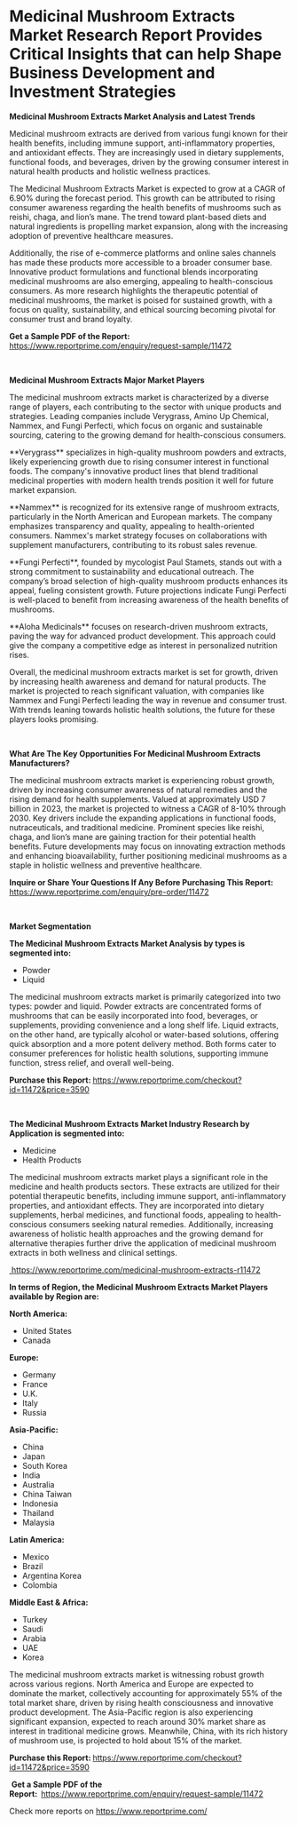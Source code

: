 <p><h1>Medicinal Mushroom Extracts Market Research Report Provides Critical Insights that can help Shape Business Development and Investment Strategies</h1></p><p><strong>Medicinal Mushroom Extracts Market Analysis and Latest Trends</strong></p>
<p><p>Medicinal mushroom extracts are derived from various fungi known for their health benefits, including immune support, anti-inflammatory properties, and antioxidant effects. They are increasingly used in dietary supplements, functional foods, and beverages, driven by the growing consumer interest in natural health products and holistic wellness practices. </p><p>The Medicinal Mushroom Extracts Market is expected to grow at a CAGR of 6.90% during the forecast period. This growth can be attributed to rising consumer awareness regarding the health benefits of mushrooms such as reishi, chaga, and lion’s mane. The trend toward plant-based diets and natural ingredients is propelling market expansion, along with the increasing adoption of preventive healthcare measures. </p><p>Additionally, the rise of e-commerce platforms and online sales channels has made these products more accessible to a broader consumer base. Innovative product formulations and functional blends incorporating medicinal mushrooms are also emerging, appealing to health-conscious consumers. As more research highlights the therapeutic potential of medicinal mushrooms, the market is poised for sustained growth, with a focus on quality, sustainability, and ethical sourcing becoming pivotal for consumer trust and brand loyalty.</p></p>
<p><strong>Get a Sample PDF of the Report:&nbsp;</strong> <a href="https://www.reportprime.com/enquiry/request-sample/11472?utm_campaign=3058&utm_medium=2&utm_source=Github&utm_content=ia&utm_term=20032025&utm_id=medicinal-mushroom-extracts">https://www.reportprime.com/enquiry/request-sample/11472</a></p>
<p>&nbsp;</p>
<p><strong>Medicinal Mushroom Extracts Major Market Players</strong></p>
<p><p>The medicinal mushroom extracts market is characterized by a diverse range of players, each contributing to the sector with unique products and strategies. Leading companies include Verygrass, Amino Up Chemical, Nammex, and Fungi Perfecti, which focus on organic and sustainable sourcing, catering to the growing demand for health-conscious consumers. </p><p>**Verygrass** specializes in high-quality mushroom powders and extracts, likely experiencing growth due to rising consumer interest in functional foods. The company's innovative product lines that blend traditional medicinal properties with modern health trends position it well for future market expansion.</p><p>**Nammex** is recognized for its extensive range of mushroom extracts, particularly in the North American and European markets. The company emphasizes transparency and quality, appealing to health-oriented consumers. Nammex's market strategy focuses on collaborations with supplement manufacturers, contributing to its robust sales revenue.</p><p>**Fungi Perfecti**, founded by mycologist Paul Stamets, stands out with a strong commitment to sustainability and educational outreach. The company’s broad selection of high-quality mushroom products enhances its appeal, fueling consistent growth. Future projections indicate Fungi Perfecti is well-placed to benefit from increasing awareness of the health benefits of mushrooms.</p><p>**Aloha Medicinals** focuses on research-driven mushroom extracts, paving the way for advanced product development. This approach could give the company a competitive edge as interest in personalized nutrition rises.</p><p>Overall, the medicinal mushroom extracts market is set for growth, driven by increasing health awareness and demand for natural products. The market is projected to reach significant valuation, with companies like Nammex and Fungi Perfecti leading the way in revenue and consumer trust. With trends leaning towards holistic health solutions, the future for these players looks promising.</p></p>
<p>&nbsp;</p>
<p><strong>What Are The Key Opportunities For Medicinal Mushroom Extracts Manufacturers?</strong></p>
<p><p>The medicinal mushroom extracts market is experiencing robust growth, driven by increasing consumer awareness of natural remedies and the rising demand for health supplements. Valued at approximately USD 7 billion in 2023, the market is projected to witness a CAGR of 8-10% through 2030. Key drivers include the expanding applications in functional foods, nutraceuticals, and traditional medicine. Prominent species like reishi, chaga, and lion’s mane are gaining traction for their potential health benefits. Future developments may focus on innovating extraction methods and enhancing bioavailability, further positioning medicinal mushrooms as a staple in holistic wellness and preventive healthcare.</p></p>
<p><strong>Inquire or Share Your Questions If Any Before Purchasing This Report:</strong> <a href="https://www.reportprime.com/enquiry/pre-order/11472?utm_campaign=3058&utm_medium=2&utm_source=Github&utm_content=ia&utm_term=20032025&utm_id=medicinal-mushroom-extracts">https://www.reportprime.com/enquiry/pre-order/11472</a></p>
<p>&nbsp;</p>
<p><strong>Market Segmentation</strong></p>
<p><strong>The Medicinal Mushroom Extracts Market Analysis by types is segmented into:</strong></p>
<p><ul><li>Powder</li><li>Liquid</li></ul></p>
<p><p>The medicinal mushroom extracts market is primarily categorized into two types: powder and liquid. Powder extracts are concentrated forms of mushrooms that can be easily incorporated into food, beverages, or supplements, providing convenience and a long shelf life. Liquid extracts, on the other hand, are typically alcohol or water-based solutions, offering quick absorption and a more potent delivery method. Both forms cater to consumer preferences for holistic health solutions, supporting immune function, stress relief, and overall well-being.</p></p>
<p><strong>Purchase this Report:&nbsp;</strong><a href="https://www.reportprime.com/checkout?id=11472&price=3590&utm_campaign=3058&utm_medium=2&utm_source=Github&utm_content=ia&utm_term=20032025&utm_id=medicinal-mushroom-extracts">https://www.reportprime.com/checkout?id=11472&price=3590</a></p>
<p>&nbsp;</p>
<p><strong>The Medicinal Mushroom Extracts Market Industry Research by Application is segmented into:</strong></p>
<p><ul><li>Medicine</li><li>Health Products</li></ul></p>
<p><p>The medicinal mushroom extracts market plays a significant role in the medicine and health products sectors. These extracts are utilized for their potential therapeutic benefits, including immune support, anti-inflammatory properties, and antioxidant effects. They are incorporated into dietary supplements, herbal medicines, and functional foods, appealing to health-conscious consumers seeking natural remedies. Additionally, increasing awareness of holistic health approaches and the growing demand for alternative therapies further drive the application of medicinal mushroom extracts in both wellness and clinical settings.</p></p>
<p><a href="https://www.reportprime.com/medicinal-mushroom-extracts-r11472?utm_campaign=3058&utm_medium=2&utm_source=Github&utm_content=ia&utm_term=20032025&utm_id=medicinal-mushroom-extracts">&nbsp;https://www.reportprime.com/medicinal-mushroom-extracts-r11472</a></p>
<p><strong>In terms of Region, the Medicinal Mushroom Extracts Market Players available by Region are:</strong></p>
<p>
    <p> <strong> North America: </strong>
        <ul>
            <li>United States</li>
            <li>Canada</li>
        </ul>
        </p> 
    <p> <strong> Europe: </strong>
        <ul>
            <li>Germany</li>
            <li>France</li>
            <li>U.K.</li>
            <li>Italy</li>
            <li>Russia</li>
        </ul>
        </p> 
    <p> <strong> Asia-Pacific: </strong>
        <ul>
            <li>China</li>
            <li>Japan</li>
            <li>South Korea</li>
            <li>India</li>
            <li>Australia</li>
            <li>China Taiwan</li>
            <li>Indonesia</li>
            <li>Thailand</li>
            <li>Malaysia</li>
        </ul>
        </p> 
    <p> <strong> Latin America: </strong>
        <ul>
            <li>Mexico</li>
            <li>Brazil</li>
            <li>Argentina Korea</li>
            <li>Colombia</li>
        </ul>
        </p> 
    <p> <strong> Middle East & Africa: </strong>
        <ul>
            <li>Turkey</li>
            <li>Saudi</li>
            <li>Arabia</li>
            <li>UAE</li>
            <li>Korea</li>
        </ul>
    </p>
    </p>
<p><p>The medicinal mushroom extracts market is witnessing robust growth across various regions. North America and Europe are expected to dominate the market, collectively accounting for approximately 55% of the total market share, driven by rising health consciousness and innovative product development. The Asia-Pacific region is also experiencing significant expansion, expected to reach around 30% market share as interest in traditional medicine grows. Meanwhile, China, with its rich history of mushroom use, is projected to hold about 15% of the market.</p></p>
<p><strong>Purchase this Report: </strong><a href="https://www.reportprime.com/checkout?id=11472&price=3590&utm_campaign=3058&utm_medium=2&utm_source=Github&utm_content=ia&utm_term=20032025&utm_id=medicinal-mushroom-extracts">https://www.reportprime.com/checkout?id=11472&price=3590</a></p>
<p>&nbsp;<strong>Get a Sample PDF of the Report:&nbsp;&nbsp;</strong><a href="https://www.reportprime.com/enquiry/request-sample/11472?utm_campaign=3058&utm_medium=2&utm_source=Github&utm_content=ia&utm_term=20032025&utm_id=medicinal-mushroom-extracts">https://www.reportprime.com/enquiry/request-sample/11472</a></p>
<p><strong></strong></p>
<p>Check more reports on <a href="https://www.reportprime.com/?utm_campaign=3058&utm_medium=2&utm_source=Github&utm_content=ia&utm_term=20032025&utm_id=medicinal-mushroom-extracts">https://www.reportprime.com/</a></p>